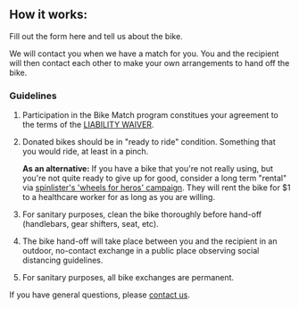 ## How it works:
Fill out the form here and tell us about the bike.

We will contact you when we have a match for you. You and the recipient will then contact each other
to make your own arrangements to hand off the bike.

### Guidelines
1. Participation in the Bike Match program constitues your agreement to the terms of the
[LIABILITY WAIVER](/static/saba_bike_match_liability_waiver.pdf).
1. Donated bikes should be in "ready to ride" condition. Something that you would ride, at least in a
pinch.

    **As an alternative:** If you have a bike that you're not really using, but you're not quite ready to give up for
    good, consider a long term "rental" via [spinlister's 'wheels for heros' campaign](https://www.spinlister.com/blog/wheelsforheroes/).
    They will rent the bike for $1 to a healthcare worker for as long as you are willing.

2. For sanitary purposes, clean the bike thoroughly before hand-off 
(handlebars, gear shifters, seat, etc).
3. The bike hand-off will take place between you and the recipient in an outdoor, 
no-contact exchange in a public place observing social distancing guidelines.
5. For sanitary purposes, all bike exchanges are permanent.

If you have general questions, please [contact us](/contact/).
